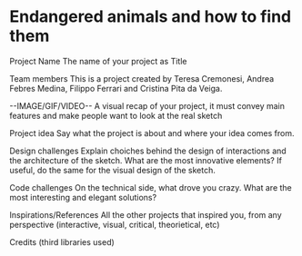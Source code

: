 # Endangered animals and how to find them

Project Name
The name of your project as Title

Team members
This is a project created by Teresa Cremonesi, Andrea Febres Medina, Filippo Ferrari and Cristina Pita da Veiga.

--IMAGE/GIF/VIDEO--
A visual recap of your project, it must convey main features and make people want to look at the real sketch

Project idea
Say what the project is about and where your idea comes from.

Design challenges
Explain choiches behind the design of interactions and the architecture of the sketch. What are the most innovative elements?
If useful, do the same for the visual design of the sketch.

Code challenges
On the technical side, what drove you crazy. What are the most interesting and elegant solutions?

Inspirations/References
All the other projects that inspired you, from any perspective (interactive, visual, critical, theorietical, etc)

Credits (third libraries used)
